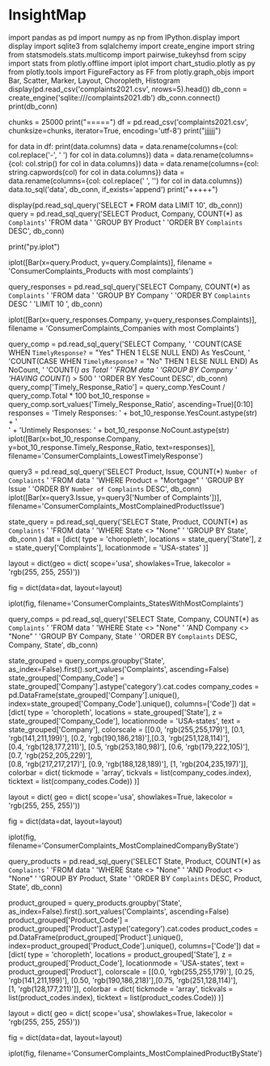 # InsightMap

import pandas as pd
import numpy as np
from IPython.display import display
import sqlite3
from sqlalchemy import create_engine
import string
from statsmodels.stats.multicomp import pairwise_tukeyhsd
from scipy import stats
from plotly.offline import iplot
import chart_studio.plotly as py
from plotly.tools import FigureFactory as FF
from plotly.graph_objs import Bar, Scatter, Marker, Layout, Choropleth, Histogram
display(pd.read_csv('complaints2021.csv', nrows=5).head())
db_conn = create_engine('sqlite:///complaints2021.db')
db_conn.connect()
print(db_conn)


chunks = 25000
print("=====")
df = pd.read_csv('complaints2021.csv', chunksize=chunks,
                        iterator=True, encoding='utf-8')
print("jjjjjj")

for data in df:
    print(data.columns)
    data = data.rename(columns={col: col.replace('-', ' ') for col in data.columns})
    data = data.rename(columns={col: col.strip() for col in data.columns})
    data = data.rename(columns={col: string.capwords(col) for col in data.columns})
    data = data.rename(columns={col: col.replace(' ', '') for col in data.columns})
    data.to_sql('data', db_conn,  if_exists='append')
print("+++++")




display(pd.read_sql_query('SELECT * FROM data LIMIT 10', db_conn))
query = pd.read_sql_query('SELECT Product, Company, COUNT(*) as `Complaints`'
                          'FROM data '
                          'GROUP BY Product ' 
                          'ORDER BY `Complaints` DESC', db_conn)


print("py.iplot")

iplot([Bar(x=query.Product, y=query.Complaints)], filename = 'ConsumerComplaints_Products with most complaints')



query_responses = pd.read_sql_query('SELECT Company, COUNT(*) as `Complaints` '
                           'FROM data '
                           'GROUP BY Company '
                           'ORDER BY `Complaints` DESC '
                           'LIMIT 10 ', db_conn)

iplot([Bar(x=query_responses.Company, y=query_responses.Complaints)], filename = 'ConsumerComplaints_Companies with most Complaints')

query_comp = pd.read_sql_query('SELECT Company, '
                           'COUNT(CASE WHEN `TimelyResponse?` = "Yes" THEN 1 ELSE NULL END) As YesCount, '
                           'COUNT(CASE WHEN `TimelyResponse?` = "No" THEN 1 ELSE NULL END) As NoCount, '
                           'COUNT(*) as Total '
                           'FROM data '
                           'GROUP BY Company '
                           'HAVING COUNT(*) > 500 '
                           'ORDER BY YesCount DESC', db_conn)
query_comp['Timely_Response_Ratio'] = query_comp.YesCount / query_comp.Total * 100
bot_10_response = query_comp.sort_values('Timely_Response_Ratio', ascending=True)[0:10]
responses = 'Timely Responses: ' + bot_10_response.YesCount.astype(str) + '<br>' + 'Untimely Responses: ' + bot_10_response.NoCount.astype(str)
iplot([Bar(x=bot_10_response.Company, y=bot_10_response.Timely_Response_Ratio,
              text=responses)], filename='ConsumerComplaints_LowestTimelyResponse')

query3 = pd.read_sql_query('SELECT Product, Issue, COUNT(*) `Number of Complaints` '
                          'FROM data '
                          'WHERE Product = "Mortgage" '
                          'GROUP BY Issue '
                          'ORDER BY `Number of Complaints` DESC', db_conn)
iplot([Bar(x=query3.Issue, y=query3['Number of Complaints'])], filename='ConsumerComplaints_MostComplainedProductIssue')

state_query = pd.read_sql_query('SELECT State, Product, COUNT(*) as `Complaints` '
                                'FROM data '
                                'WHERE State <> "None" '
                                'GROUP BY State', db_conn
                               )
dat = [dict(
    type = 'choropleth',
    locations = state_query['State'],
    z = state_query['Complaints'],
    locationmode = 'USA-states'
    )]

layout = dict(geo = dict(
    scope='usa', showlakes=True, lakecolor = 'rgb(255, 255, 255)'))

fig = dict(data=dat, layout=layout)

iplot(fig, filename='ConsumerComplaints_StatesWithMostComplaints')

query_comps = pd.read_sql_query('SELECT State, Company, COUNT(*) as `Complaints` '
                               'FROM data '
                               'WHERE State <> "None" '
                               'AND Company <> "None" '
                               'GROUP BY Company, State '
                               'ORDER BY `Complaints` DESC, Company, State', db_conn)

state_grouped = query_comps.groupby('State', as_index=False).first().sort_values('Complaints', ascending=False)
state_grouped['Company_Code'] = state_grouped['Company'].astype('category').cat.codes
company_codes = pd.DataFrame(state_grouped['Company'].unique(), index=state_grouped['Company_Code'].unique(), columns=['Code'])
dat = [dict(
    type = 'choropleth',
    locations = state_grouped['State'],
    z =  state_grouped['Company_Code'],
    locationmode = 'USA-states',
    text = state_grouped['Company'],
    colorscale = [[0.0, 'rgb(255,255,179)'], [0.1, 'rgb(141,211,199)'], [0.2, 'rgb(190,186,218)'],[0.3, 'rgb(251,128,114)'],\
            [0.4, 'rgb(128,177,211)'], [0.5, 'rgb(253,180,98)'], [0.6, 'rgb(179,222,105)'], [0.7, 'rgb(252,205,229)'],\
            [0.8, 'rgb(217,217,217)'], [0.9, 'rgb(188,128,189)'], [1, 'rgb(204,235,197)']],
    colorbar = dict(
        tickmode = 'array',
        tickvals = list(company_codes.index),
        ticktext = list(company_codes.Code))
    )]

layout = dict(
    geo = dict(
        scope='usa', showlakes=True, lakecolor = 'rgb(255, 255, 255)'))

fig = dict(data=dat, layout=layout)

iplot(fig, filename='ConsumerComplaints_MostComplainedCompanyByState')

query_products = pd.read_sql_query('SELECT State, Product, COUNT(*) as `Complaints` '
                               'FROM data '
                               'WHERE State <> "None" '
                               'AND Product <> "None" '
                               'GROUP BY Product, State '
                               'ORDER BY `Complaints` DESC, Product, State', db_conn)

product_grouped = query_products.groupby('State', as_index=False).first().sort_values('Complaints', ascending=False)
product_grouped['Product_Code'] = product_grouped['Product'].astype('category').cat.codes
product_codes = pd.DataFrame(product_grouped['Product'].unique(), index=product_grouped['Product_Code'].unique(), columns=['Code'])
dat = [dict(
    type = 'choropleth',
    locations = product_grouped['State'],
    z =  product_grouped['Product_Code'],
    locationmode = 'USA-states',
    text = product_grouped['Product'],
    colorscale = [[0.0, 'rgb(255,255,179)'], [0.25, 'rgb(141,211,199)'], [0.50, 'rgb(190,186,218)'],[0.75, 'rgb(251,128,114)'],\
            [1, 'rgb(128,177,211)']],
    colorbar = dict(
        tickmode = 'array',
        tickvals = list(product_codes.index),
        ticktext = list(product_codes.Code))
    )]

layout = dict(
    geo = dict(
        scope='usa', showlakes=True, lakecolor = 'rgb(255, 255, 255)'))

fig = dict(data=dat, layout=layout)

iplot(fig, filename='ConsumerComplaints_MostComplainedProductByState')
